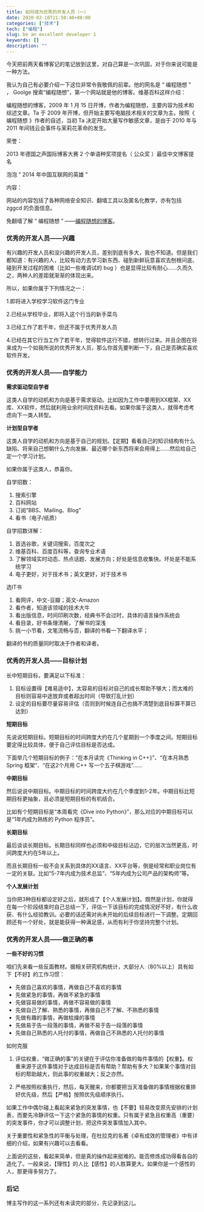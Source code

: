 ```yaml
---
title: 如何成为优秀的开发人员（一）
date: 2020-02-16T21:50:40+08:00
categories: ["技术"]
tech: ["编程"]
slug: be an excellent developer 1
keywords: []
description: ""
---
```


今天把前两天看博客记的笔记放到这里，对自己算是一次巩固，对于你来说可能是一种方法。

我认为自己有必要介绍一下这位非常令我敬佩的前辈。他的网名是 “ 编程随想 ” ， Goolge 搜索“编程随想”，第一个网站就是他的博客。维基百科这样介绍：

编程随想的博客，2009 年 1 月 15 日开博，作者为编程随想，主要内容为技术和综述文章。Ta 于 2009 年开博，但开始主要写电脑技术相关的文章为主。按照《 编程随想 》作者的自述，当初 Ta 决定开始大量写作敏感文章，是由于 2010 年与 2011 年间钱云会事件与茉莉花革命的发生。

荣誉：

2013 年德国之声国际博客大赛 2 个单语种奖项提名（ 公众奖 ）最佳中文博客提名

泡泡 “ 2014 年中国互联网的英雄 ”

内容：

网站的内容包括了各种网络安全知识、翻墙工具以及匿名化教学，亦有包括 zggcd 的负面信息。

免翻墙了解 “ 编程随想 ” ——[编程随想的博客](http://www.chezaiyi.cn/psychology/320523.html)。

### 优秀的开发人员——兴趣

有兴趣的开发人员和没兴趣的开发人员，差别到底有多大，我也不知道。但是我们都知道：有兴趣的人，比较有动力去学习新东西、碰到新鲜玩意喜欢去刨根问底、碰到开发过程的困难（比如一些难调试的 bug ）也是显得比较有耐心……久而久之，两种人的差距就渐渐的体现出来。

所以，如果你属于下列情况之一：

1.即将进入学校学习软件这门专业

2.已经从学校毕业，即将入这个行当的新手菜鸟

3.已经工作了若干年，但还不属于优秀开发人员

4.已经在其它行当工作了若干年，觉得软件这行不错，想转行过来。并且企图在将来成为一个如我所说的优秀开发人员，那么你首先要判断一下，自己是否确实喜欢软件开发。

### 优秀的开发人员——自学能力

**需求驱动型自学者**

这类人自学的动机和方向是基于需求驱动。比如因为工作中要用到XX框架、XX库、XX软件，然后就利用业余时间找资料去看。如果你属于这类人，就得考虑考虑向下一类人转型。 

**计划型自学者**

这类人自学的动机和方向是基于自己的规划。【定期】看看自己的知识结构有什么缺陷、将来自己想朝什么方向发展、最近哪个新东西将来会用得上......然后给自己定一个学习计划。

如果你属于这类人，恭喜你。 

自学招数： 

1. 搜索引擎
2. 百科网站
3. 订阅“BBS、Mailing、Blog”
4. 看书（电子/纸质） 

自学招数详解：

1. 首选谷歌，关键词搜索，百度次之
2. 维基百科、百度百科等，查询专业术语
3. 了解领域实时动态、热点话题、发展方向；好处是信息收集快。坏处是不能系统学习
4. 电子更好，对于技术书；英文更好，对于技术书 

选IT书

1. 看网评，中文-豆瓣；英文-Amazon
2. 看作者，知道该领域的技术大牛
3. 看出版信息，时间印刷次数，经典书不会过时，具体的语言操作系统会
4. 看目录，好书条理清晰，了解书的深浅
5. 挑一小节看，文笔流畅与否，翻译的书看一下翻译水平；

翻译的书的质量同时取决于作者和译者。

### 优秀的开发人员——目标计划

长中短期目标，要满足以下标准：

1. 目标设置得【难易适中】，太容易的目标对自己的成长帮助不够大；而太难的目标则容易中途放弃或者超出时间（导致打乱计划）
2. 设定的目标要尽量容易评估（否则到时候连自己也搞不清楚到底目标算不算已达到） 

**短期目标**

先说说短期目标。短期目标的时间跨度大约在几个星期到一个季度之间。短期目标要定得比较具体，便于自己评估目标是否达成。

下面举几个短期目标的例子：“在本月读完《Thinking in C++》”、“在本月熟悉 Spring 框架”、“在这2个月用 C++ 写一个五子棋游戏”......

**中期目标**

然后说说中期目标。中期目标的时间跨度大约在几个季度到1-2年。中期目标比短期目标更抽象，且必须是短期目标的有机结合。

比如有个短期目标是“本周看完《Dive into Python》”，那么对应的中期目标可以是“1年内成为熟练的 Python 程序员”。

**长期目标**

最后谈谈长期目标。长期目标同样也必须和中级目标沾边，它的层次当然更高，时间跨度大约在5年以上。

而且长期目标一般不会关系到具体的XX语言、XX平台等，倒是经常和职业岗位有一定的关联。比如“5-7年内成为技术总监”、“5年内成为公司产品的架构师”等。

**个人发展计划**

当你把3种目标都设定好之后，就形成了【个人发展计划】。既然是计划，你就得在每一个阶段结束时自己总结一下，评估一下该目标的完成情况好不好，有什么收获、有什么经验教训。必要的话还需对尚未开始的后续目标进行一下调整。定期回顾还有一个好处，就是能获得一种满足感，从而有利于你坚持完整个计划。

### 优秀的开发人员——做正确的事

**一些不好的习惯**

咱们先来看一些反面教材。据相关研究机构统计，大部分人（80%以上）具有如下【不好】的工作习惯：

- 先做自己喜欢的事情，再做自己不喜欢的事情
- 先做紧急的事情，再做不紧急的事情
- 先做容易做的事情，再做不容易做的事情
- 先做自己了解、熟悉的事情，再做自己不了解、不熟悉的事情
- 先做有趣的事情，再做枯燥的事情
- 先做易于告一段落的事情，再做不易于告一段落的事情
- 先做自己熟悉的人托付的事情，再做自己不熟悉的人托付的事情 

如何克服

1. 评估权重，“做正确的事”的关键在于评估你准备做的每件事情的【权重】。权重来源于这件事情对于达成目标是否有帮助？帮助有多大？如果某个事情对目标的帮助越大，则此事的权重越大；反之亦然。

2. 严格按照权重执行，然后，每天醒来，你都要把当天准备做的事情根据权重排好优先级，然后【严格】按照优先级顺序执行。

如果工作中偶尔碰上看起来紧急的突发事情，也【不要】轻易改变原先安排的计划表，而要先冷静评估一下这个紧急的事情的权重。只有属于紧急且权重高（重要）的突发事件，你才可以调整计划，把这件突发事情加入其中。

关于重要性和紧急性的平衡与处理，在杜拉克的名著《卓有成效的管理者》中有详细的介绍，如果有兴趣可以去看看。

上面说的这些，看起来简单，但是真的操作起来挺难的。能否修炼成功得看各自的造化了。一般来说，【理性】的人比【感性】的人胜算更大。如果你是一个感性的人，那更得多努力了。

### 后记

博主写作的这一系列还有未读完的部分，先记录到这儿。